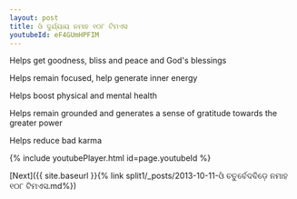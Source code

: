 ```yaml
---
layout: post
title: ଓଁ ଦୁର୍ଯ୍ୟାୟ ନମାହ ୧୦୮ ଟିମଏସ
youtubeId: eF4GUmHPFIM
---
```

 
 
Helps get goodness, bliss and peace and God's blessings
 
Helps remain focused, help generate inner energy 
 
Helps boost physical and mental health 
 
Helps remain grounded and generates a sense of gratitude towards the greater power 
 
Helps reduce bad karma
 
 
 
 


{% include youtubePlayer.html id=page.youtubeId %}
 
[Next]({{ site.baseurl }}{% link  split1/_posts/2013-10-11-ଓଁ ଚତୁର୍ବେଦବିଡ଼େ ନମାହ ୧୦୮ ଟିମଏସ.md%})
 
